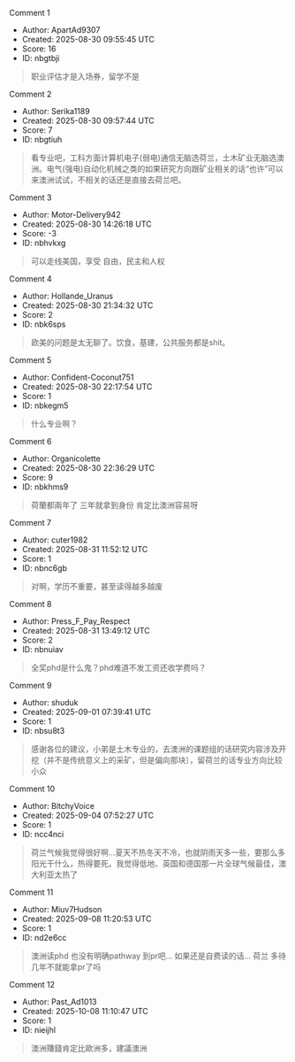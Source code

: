 Comment 1

- Author: ApartAd9307
- Created: 2025-08-30 09:55:45 UTC
- Score: 16
- ID: nbgtbji

> 职业评估才是入场券，留学不是

Comment 2

- Author: Serika1189
- Created: 2025-08-30 09:57:44 UTC
- Score: 7
- ID: nbgtiuh

> 看专业吧，工科方面计算机电子(弱电)通信无脑选荷兰，土木矿业无脑选澳洲。电气(强电)自动化机械之类的如果研究方向跟矿业相关的话“也许”可以来澳洲试试，不相关的话还是直接去荷兰吧。

Comment 3

- Author: Motor-Delivery942
- Created: 2025-08-30 14:26:18 UTC
- Score: -3
- ID: nbhvkxg

> 可以走线美国，享受 自由，民主和人权

Comment 4

- Author: Hollande_Uranus
- Created: 2025-08-30 21:34:32 UTC
- Score: 2
- ID: nbk6sps

> 欧美的问题是太无聊了。饮食，基建，公共服务都是shit。

Comment 5

- Author: Confident-Coconut751
- Created: 2025-08-30 22:17:54 UTC
- Score: 1
- ID: nbkegm5

> 什么专业啊？

Comment 6

- Author: Organicolette
- Created: 2025-08-30 22:36:29 UTC
- Score: 9
- ID: nbkhms9

> 荷蘭都兩年了 三年就拿到身份 肯定比澳洲容易呀

Comment 7

- Author: cuter1982
- Created: 2025-08-31 11:52:12 UTC
- Score: 1
- ID: nbnc6gb

> 对啊，学历不重要，甚至读得越多越废

Comment 8

- Author: Press_F_Pay_Respect
- Created: 2025-08-31 13:49:12 UTC
- Score: 2
- ID: nbnuiav

> 全奖phd是什么鬼？phd难道不发工资还收学费吗？

Comment 9

- Author: shuduk
- Created: 2025-09-01 07:39:41 UTC
- Score: 1
- ID: nbsu8t3

> 感谢各位的建议，小弟是土木专业的，去澳洲的课题组的话研究内容涉及开挖（并不是传统意义上的采矿，但是偏向那块），留荷兰的话专业方向比较小众

Comment 10

- Author: BitchyVoice
- Created: 2025-09-04 07:52:27 UTC
- Score: 1
- ID: ncc4nci

> 荷兰气候我觉得很好啊…夏天不热冬天不冷，也就阴雨天多一些，要那么多阳光干什么，热得要死。我觉得低地、英国和德国那一片全球气候最佳，澳大利亚太热了

Comment 11

- Author: Miuv7Hudson
- Created: 2025-09-08 11:20:53 UTC
- Score: 1
- ID: nd2e6cc

> 澳洲读phd 也没有明确pathway 到pr吧... 如果还是自费读的话... 荷兰 多待几年不就能拿pr了吗

Comment 12

- Author: Past_Ad1013
- Created: 2025-10-08 11:10:47 UTC
- Score: 1
- ID: nieijhl

> 澳洲賺錢肯定比歐洲多，建議澳洲
